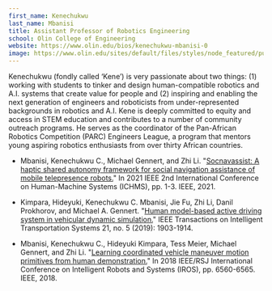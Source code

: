 ```yaml
---
first_name: Kenechukwu    
last_name: Mbanisi
title: Assistant Professor of Robotics Engineering 
school: Olin College of Engineering
website: https://www.olin.edu/bios/kenechukwu-mbanisi-0
image: https://www.olin.edu/sites/default/files/styles/node_featured/public/2023-09/Kenechukwu-Mbanisi-portrait.png?itok=sSnwZFGJ
---
```

Kenechukwu (fondly called ‘Kene’) is very passionate about two things: (1) working with students to tinker and design human-compatible robotics and A.I. systems that create value for people and (2) inspiring and enabling the next generation of engineers and roboticists from under-represented backgrounds in robotics and A.I. Kene is deeply committed to equity and access in STEM education and contributes to a number of community outreach programs. He serves as the coordinator of the Pan-African Robotics Competition (PARC) Engineers League, a program that mentors young aspiring robotics enthusiasts from over thirty African countries. 
* Mbanisi, Kenechukwu C., Michael Gennert, and Zhi Li. "[Socnavassist: A haptic shared autonomy framework for social navigation assistance of mobile telepresence robots.](https://ieeexplore.ieee.org/document/9582637)" In 2021 IEEE 2nd International Conference on Human-Machine Systems (ICHMS), pp. 1-3. IEEE, 2021.

* Kimpara, Hideyuki, Kenechukwu C. Mbanisi, Jie Fu, Zhi Li, Danil Prokhorov, and Michael A. Gennert. "[Human model-based active driving system in vehicular dynamic simulation.](https://users.wpi.edu/~zli11/papers/J2019_Mbanisi_Human.pdf)" IEEE Transactions on Intelligent Transportation Systems 21, no. 5 (2019): 1903-1914.

* Mbanisi, Kenechukwu C., Hideyuki Kimpara, Tess Meier, Michael Gennert, and Zhi Li. "[Learning coordinated vehicle maneuver motion primitives from human demonstration.](https://ieeexplore.ieee.org/stamp/stamp.jsp?arnumber=8593976&casa_token=_qZJDUvpsTcAAAAA:VL9kVfZcZE74R_OMkYE2rOcdYKXdImqW9leuH6dGZy3Wl2_4yPrbnMJbM5rC3OetNZcvhvJ7Gg&tag=1)" In 2018 IEEE/RSJ International Conference on Intelligent Robots and Systems (IROS), pp. 6560-6565. IEEE, 2018.



